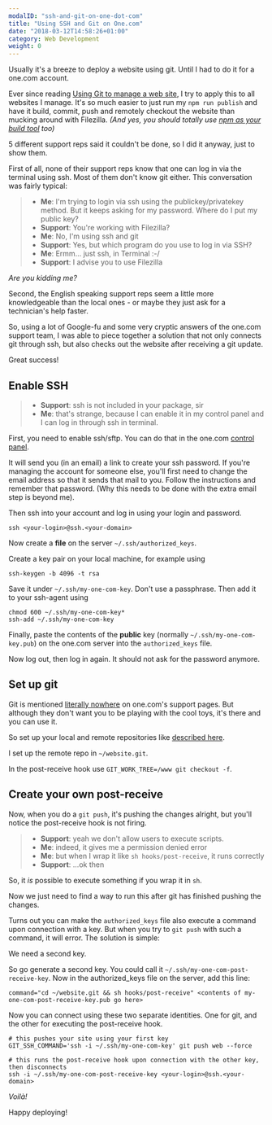 ```yaml
---
modalID: "ssh-and-git-on-one-dot-com"
title: "Using SSH and Git on One.com"
date: "2018-03-12T14:58:26+01:00"
category: Web Development
weight: 0
---
```


Usually it's a breeze to deploy a website using git. Until I had to do it for a one.com account.

<!--more-->

Ever since reading [Using Git to manage a web site](http://toroid.org/git-website-howto), I try to apply this to all websites I manage. It's so much easier to just run my `npm run publish` and have it build, commit, push and remotely checkout the website than mucking around with Filezilla. _(And yes, you should totally use [npm as your build tool](https://www.keithcirkel.co.uk/how-to-use-npm-as-a-build-tool/) too)_

5 different support reps said it couldn't be done, so I did it anyway, just to show them.

First of all, none of their support reps know that one can log in via the terminal using ssh. Most of them don't know git either. This conversation was fairly typical:

> - **Me**: I'm trying to login via ssh using the publickey/privatekey method. But it keeps asking for my password. Where do I put my public key?
> - **Support**: You're working with Filezilla?
> - **Me**: No, I'm using ssh and git
> - **Support**: Yes, but which program do you use to log in via SSH?
> - **Me**: Ermm... just ssh, in Terminal :-/
> - **Support**: I advise you to use Filezilla


_Are you kidding me?_

Second, the English speaking support reps seem a little more knowledgeable than the local ones - or maybe they just ask for a technician's help faster.

So, using a lot of Google-fu and some very cryptic answers of the one.com support team, I was able to piece together a solution that not only connects git through ssh, but also checks out the website after receiving a git update.

Great success!


## Enable SSH

> - **Support**: ssh is not included in your package, sir
> - **Me**: that's strange, because I can enable it in my control panel and I can log in through ssh in terminal.

First, you need to enable ssh/sftp. You can do that in the one.com [control panel](https://login.one.com/cp/).

It will send you (in an email) a link to create your ssh password. If you're managing the account for someone else, you'll first need to change the email address so that it sends that mail to you. Follow the instructions and remember that password. (Why this needs to be done with the extra email step is beyond me).

Then ssh into your account and log in using your login and password.

```
ssh <your-login>@ssh.<your-domain>
```

Now create a **file** on the server `~/.ssh/authorized_keys`.

Create a key pair on your local machine, for example using
```
ssh-keygen -b 4096 -t rsa
```

Save it under `~/.ssh/my-one-com-key`. Don't use a passphrase. Then add it to your ssh-agent using

```
chmod 600 ~/.ssh/my-one-com-key*
ssh-add ~/.ssh/my-one-com-key
```

Finally, paste the contents of the **public** key (normally `~/.ssh/my-one-com-key.pub`) on the one.com server into the `authorized_keys` file.

Now log out, then log in again. It should not ask for the password anymore.


## Set up git

Git is mentioned [literally nowhere](https://help.one.com/hc/en-us/search?utf8=%E2%9C%93&query=git) on one.com's support pages. But although they don't want you to be playing with the cool toys, it's there and you can use it.

So set up your local and remote repositories like [described here](http://toroid.org/git-website-howto).

I set up the remote repo in `~/website.git`.

In the post-receive hook use `GIT_WORK_TREE=/www git checkout -f`.


## Create your own post-receive

Now, when you do a `git push`, it's pushing the changes alright, but you'll notice the post-receive hook is not firing.

> - **Support**: yeah we don't allow users to execute scripts.
> - **Me**: indeed, it gives me a permission denied error
> - **Me**: but when I wrap it like `sh hooks/post-receive`, it runs correctly
> - **Support**: ...ok then

So, it _is_ possible to execute something if you wrap it in `sh`.

Now we just need to find a way to run this after git has finished pushing the changes.

Turns out you can make the `authorized_keys` file also execute a command upon connection with a key. But when you try to `git push` with such a command, it will error. The solution is simple:

We need a second key.

So go generate a second key. You could call it `~/.ssh/my-one-com-post-receive-key`. Now in the authorized_keys file on the server, add this line:

```
command="cd ~/website.git && sh hooks/post-receive" <contents of my-one-com-post-receive-key.pub go here>
```

Now you can connect using these two separate identities. One for git, and the other for executing the post-receive hook.

```
# this pushes your site using your first key
GIT_SSH_COMMAND='ssh -i ~/.ssh/my-one-com-key' git push web --force

# this runs the post-receive hook upon connection with the other key, then disconnects
ssh -i ~/.ssh/my-one-com-post-receive-key <your-login>@ssh.<your-domain>
```

_Voilà!_

Happy deploying!
